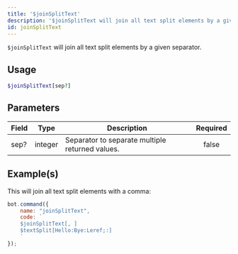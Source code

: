 ```yaml
---
title: '$joinSplitText'
description: '$joinSplitText will join all text split elements by a given separator.'
id: joinSplitText
---
```


`$joinSplitText` will join all text split elements by a given separator.

## Usage

```php
$joinSplitText[sep?]
```

## Parameters

| Field | Type    | Description                                     | Required |
| ----- | ------- | ----------------------------------------------- |:--------:|
| sep?  | integer | Separator to separate multiple returned values. |  false   |

## Example(s)

This will join all text split elements with a comma:

```javascript
bot.command({
    name: "joinSplitText",
    code: `
    $joinSplitText[, ]
    $textSplit[Hello:Bye:Leref;:]
    `
});
```